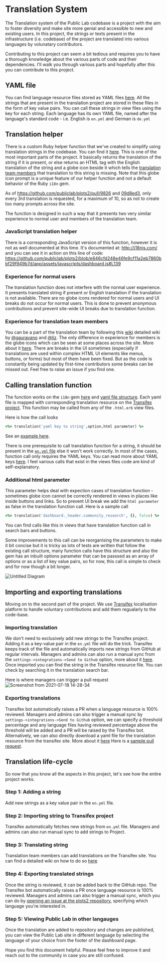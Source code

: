 # Translation System

The Translation system of the Public Lab codebase is a project with the aim to foster diversity and make site more genial and accessible to new and existing users. In this project, the strings or texts present in the infrastructure (i.e. codebase) of the project are translated into various languages by volunatary contributors. 

Contributing to this project can seem a bit tedious and requires you to have a thorough knowledge about the various parts of code and their dependencies. I'll walk you through various parts and hopefully after this you can contribute to this project.

## YAML file

You can find language resource files stored as YAML files [here](https://github.com/publiclab/plots2/tree/main/config/locales). All the strings that are present in the translation project are stored in these files in the form of key value pairs. You can call these strings in view files using the key for each string. Each language has its own YAML file, named after the language's standard code - i.e. English is `en.yml` and German is `de.yml`

## Translation helper

There is a custom Ruby helper function that we've created to simplify using translation strings in the codebase. You can find it [here](https://github.com/publiclab/plots2/blob/236381bc57d36361d1584059a94693e079744583/app/helpers/application_helper.rb#L157). This is one of the most important parts of the project. It basically returns the translation of the string if it is present, or else returns an HTML tag with the English translation of the string and a globe icon beside it which tells the [translation team members](https://publiclab.org/translation) that translation to this string is missing. Note that this globe icon prompt is a unique feature of our helper function and not a default behavior of the Ruby `i18n` gem. 

As of https://github.com/publiclab/plots2/pull/9826 and [09d8ed3](https://github.com/publiclab/plots2/commit/09d8ed37834ee420e2b2b7e1ec75856f5e2849d5), only every 3rd translation is requested, for a maximum of 10, so as not to create too many prompts across the site.

The function is designed in  such a way that it presents two very similar experience to normal user and members of the translation team. 

### JavaScript translation helper

There is a corresponding JavaScript version of this function, however it is not as well documented at this time. It's documented at: http://i18njs.com/ and you can see it in action on this line of code: https://github.com/publiclab/plots2/blob/e646cfd248e46fe9cf11a2eb7860bbf29f949b7d/app/assets/javascripts/dashboard.js#L139

### Experience for normal users

The translation function does not interfere with the normal user experience. It presents translated string if present or English translation if the translation is not available. There are no globe icons rendered for normal users and UI breaks do not occur for normal users. This is done to prevent anonymous contributions and prevent site-wide UI breaks due to translation function.

### Experience for translation team members 

You can be a part of the translation team by following this [wiki](https://publiclab.org/notes/liz/10-26-2016/how-to-join-public-lab-s-transifex-project) detailed wiki by [@gauravano](https://publiclab.org/profile/gauravano) and [@liz](https://publiclab.org/profile/liz). The only difference in experience for members is the globe icons which can be seen at some places across the site. More about it [here](https://publiclab.org/notes/ajitmujumdar25999/07-18-2021/globe-icon-for-translation-team-members).
There are breaks in the UI sometimes (especially if translations are used within complex HTML UI elements like menus, buttons, or forms) but most of them have been fixed. But as the code is constantly being updated by first-time contributors some breaks can be missed out. Feel free to raise an issue if you find one.

## Calling translation function

The function works on the `i18n` gem [here](https://guides.rubyonrails.org/i18n.html) and [yaml file structure](https://github.com/publiclab/plots2/tree/main/config/locales). Each yaml file is mapped with corresponding translation resource on the [Transifex project](https://www.transifex.com/publiclab/publiclaborg/dashboard/). This function may be called from any of the `.html.erb` view files.


Here is how the call looks

```ruby
<%= translation('yaml key to string',option,html parameter) %>
```

See an [example here](https://github.com/publiclab/plots2/blob/e646cfd248e46fe9cf11a2eb7860bbf29f949b7d/app/views/dashboard/_header.html.erb#L6).

There is one prerequisite to call translation function for a string, it should be present in the [`en.yml` file](https://github.com/publiclab/plots2/tree/main/config/locales/en.yml) else it won't work correctly. In most of the cases, function call only requires the YAML keys. You can read more about YAML keys [here](https://yaml.org/spec/1.2/spec.html). I feel various calls that exist in the views files code are kind of self-explanatory.


### Additional html parameter

This parameter helps deal with expection cases of translation function - sometimes globe icon cannot be correctly rendered in views in places like inside buttons and links. So to prevent UI break we add the `html parameter` as false in the translation function call. Here is a sample call

```ruby
<%= translation('dashboard._header.community_research', {}, false) %>
```

You can find calls like this in views that have translation function call in search bars and buttons.

Some improvements to this call can be reorganising the parameters to make it bit concise but it is tricky as lots of tests are written that follow the existing call structure, many function calls have this structure and also the gem has an inbuilt options parameter that can be passsed as an array of options or as a list of key value pairs, so for now, this call is simple to check and for now though a bit longer.

![Untitled Diagram](https://user-images.githubusercontent.com/38528640/131227801-aa46fe85-a2a0-4385-833f-36f6d433d3fe.png)


## Importing and exporting translations 

Moving on to the second part of the project. We use [Transifex](https://www.transifex.com/publiclab/publiclaborg/dashboard/) localisation platform to handle voluntary contributions and add them regualarly to the code-base. 

### Importing translation

We don't need to exclusively add new strings to the Transifex project. Adding it as a key-value pair in the `en.yml` file will do the trick. Transifex keeps track of the file and automatically imports new strings from GitHub at regular intervals. Managers and admins can also run a manual sync from the `settings->integrations->Send to Github` option, more about it [here](https://publiclab.org/notes/ajitmujumdar25999/07-18-2021/importing-new-translations-from-transifex-project). Once imported you can find the string in the Transifex resource file. You can check by searching it in the translation search bar.

Here is where managers can trigger a pull request
![Screenshot from 2021-07-18 14-28-34](https://user-images.githubusercontent.com/38528640/131228051-a602d83f-1cca-4d30-a064-bf43516cc562.png)

### Exporting translations 

Transifex bot automatically raises a PR when a language resource is 100% reviewed. Managers and admins can also trigger a manual sync by `settings->integrations->Send to Github` option, we can specify a threshold percentage and any language files having reviewed percentage above the threshold will be added and a PR will be raised by the Transifex bot. Alternatively, we can also directly download a yaml file for the translation resource from the transifex site. More about it [here](https://publiclab.org/notes/ajitmujumdar25999/07-18-2021/importing-new-translations-from-transifex-project)
Here is a [sample pull request](https://github.com/publiclab/plots2/pull/10079).

## Translation life-cycle

So now that you know all the aspects in this project, let's see how the entire project works. 

### Step 1: Adding a string

Add new strings as a key value pair in the `en.yml` file.

### Step 2: Importing string to Transifex project 

Transifex automatically fetches new strings from `en.yml` file. Managers and admins can also run manual sync to add strings to Project.

### Step 3: Translating string

Translation team members can add translations on the Transifex site. You can find a detailed wiki on how to do so [here](https://publiclab.org/wiki/translation#Activities+for+people+who+want+to+translate+this+website)

### Step 4: Exporting translated strings

Once the string is reviewed, it can be added back to the GitHub repo. The Transifex bot automatically raises a PR once language resource is 100% reviewed. Managers and admins can also trigger a manual sync, which you can do by [opening an issue at the plots2 repository](https://github.com/publiclab/plots2/issues/new), specifying which language you're interested in.

### Step 5: Viewing Public Lab in other langauges

Once the translation are added to repository and changes are published, you can view the Public Lab site in different language by selecting the language of your choice from the footer of the dashboard page.

Hope you find this document helpful. Please feel free to improve it and reach out to the community in case you are still confused.


